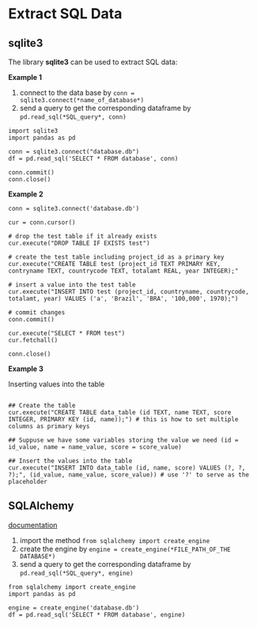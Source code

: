 # Extract SQL Data

## sqlite3

The library **sqlite3** can be used to extract SQL data:


**Example 1**

1. connect to the data base by `conn = sqlite3.connect(*name_of_database*)`
2. send a query to get the corresponding dataframe by `pd.read_sql(*SQL_query*, conn)`

```python3
import sqlite3
import pandas as pd

conn = sqlite3.connect("database.db")
df = pd.read_sql('SELECT * FROM database', conn)

conn.commit()
conn.close()
```


**Example 2**

```python3
conn = sqlite3.connect('database.db')

cur = conn.cursor()

# drop the test table if it already exists
cur.execute("DROP TABLE IF EXISTS test")

# create the test table including project_id as a primary key
cur.execute("CREATE TABLE test (project_id TEXT PRIMARY KEY, contryname TEXT, countrycode TEXT, totalamt REAL, year INTEGER);"

# insert a value into the test table
cur.execute("INSERT INTO test (project_id, countryname, countrycode, totalamt, year) VALUES ('a', 'Brazil', 'BRA', '100,000', 1970);")

# commit changes
conn.commit()

cur.execute("SELECT * FROM test")
cur.fetchall()

conn.close() 
```

**Example 3**

Inserting values into the table

```python3

## Create the table
cur.execute("CREATE TABLE data_table (id TEXT, name TEXT, score INTEGER, PRIMARY KEY (id, name));") # this is how to set multiple columns as primary keys

## Suppuse we have some variables storing the value we need (id = id_value, name = name_value, score = score_value)

## Insert the values into the table
cur.execute("INSERT INTO data_table (id, name, score) VALUES (?, ?, ?);", (id_value, name_value, score_value)) # use '?' to serve as the placeholder

```

## SQLAlchemy

[documentation](https://docs.sqlalchemy.org/en/14/core/engines.html)

1. import the method `from sqlalchemy import create_engine`
2. create the engine by `engine = create_engine(*FILE_PATH_OF_THE DATABASE*)`
3. send a query to get the corresponding dataframe by `pd.read_sql(*SQL_query*, engine)`

```python3
from sqlalchemy import create_engine
import pandas as pd

engine = create_engine('database.db')
df = pd.read_sql('SELECT * FROM database', engine)
```
